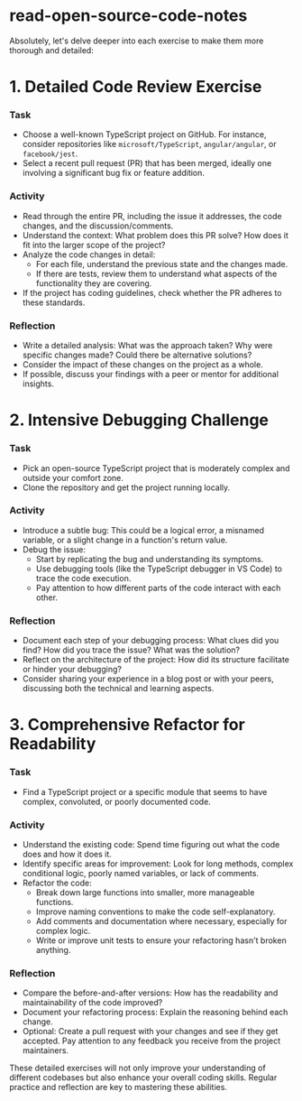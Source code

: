 # read-open-source-code-notes

Absolutely, let's delve deeper into each exercise to make them more thorough and detailed:

# 1. Detailed Code Review Exercise

### Task
- Choose a well-known TypeScript project on GitHub. For instance, consider repositories like `microsoft/TypeScript`, `angular/angular`, or `facebook/jest`.
- Select a recent pull request (PR) that has been merged, ideally one involving a significant bug fix or feature addition.

### Activity
- Read through the entire PR, including the issue it addresses, the code changes, and the discussion/comments.
- Understand the context: What problem does this PR solve? How does it fit into the larger scope of the project?
- Analyze the code changes in detail:
  - For each file, understand the previous state and the changes made.
  - If there are tests, review them to understand what aspects of the functionality they are covering.
- If the project has coding guidelines, check whether the PR adheres to these standards.

### Reflection
- Write a detailed analysis: What was the approach taken? Why were specific changes made? Could there be alternative solutions?
- Consider the impact of these changes on the project as a whole.
- If possible, discuss your findings with a peer or mentor for additional insights.

# 2. Intensive Debugging Challenge

### Task
- Pick an open-source TypeScript project that is moderately complex and outside your comfort zone.
- Clone the repository and get the project running locally.

### Activity
- Introduce a subtle bug: This could be a logical error, a misnamed variable, or a slight change in a function's return value.
- Debug the issue:
  - Start by replicating the bug and understanding its symptoms.
  - Use debugging tools (like the TypeScript debugger in VS Code) to trace the code execution.
  - Pay attention to how different parts of the code interact with each other.

### Reflection
- Document each step of your debugging process: What clues did you find? How did you trace the issue? What was the solution?
- Reflect on the architecture of the project: How did its structure facilitate or hinder your debugging?
- Consider sharing your experience in a blog post or with your peers, discussing both the technical and learning aspects.

# 3. Comprehensive Refactor for Readability

### Task
- Find a TypeScript project or a specific module that seems to have complex, convoluted, or poorly documented code.

### Activity
- Understand the existing code: Spend time figuring out what the code does and how it does it.
- Identify specific areas for improvement: Look for long methods, complex conditional logic, poorly named variables, or lack of comments.
- Refactor the code:
  - Break down large functions into smaller, more manageable functions.
  - Improve naming conventions to make the code self-explanatory.
  - Add comments and documentation where necessary, especially for complex logic.
  - Write or improve unit tests to ensure your refactoring hasn't broken anything.

### Reflection
- Compare the before-and-after versions: How has the readability and maintainability of the code improved?
- Document your refactoring process: Explain the reasoning behind each change.
- Optional: Create a pull request with your changes and see if they get accepted. Pay attention to any feedback you receive from the project maintainers.

These detailed exercises will not only improve your understanding of different codebases but also enhance your overall coding skills. Regular practice and reflection are key to mastering these abilities.

